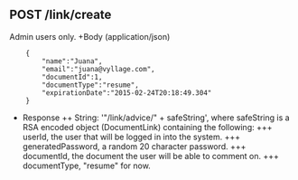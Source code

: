 ## POST /link/create 
Admin users only.
+Body (application/json)

```
	{
		"name":"Juana",
		"email":"juana@vyllage.com",
		"documentId":1,
		"documentType":"resume",
		"expirationDate":"2015-02-24T20:18:49.304"
	}
```

+ Response
++ String: '"/link/advice/" + safeString', where safeString is a RSA encoded object (DocumentLink) containing the following: 
+++ userId, the user that will be logged in into the system.
+++ generatedPassword, a random 20 character password.
+++ documentId, the document the user will be able to comment on.
+++ documentType, "resume" for now.

